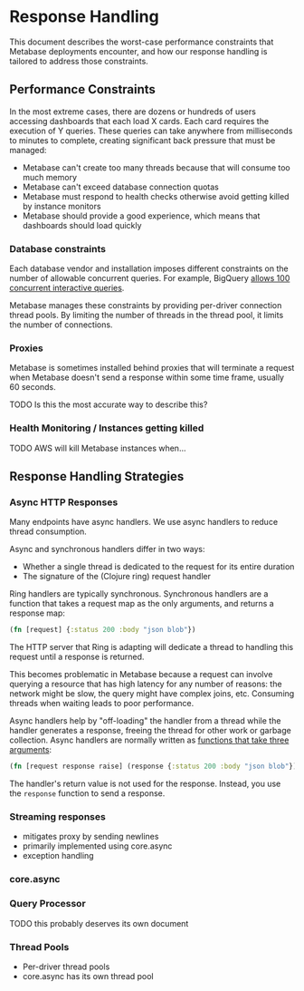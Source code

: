 # Response Handling

This document describes the worst-case performance constraints that
Metabase deployments encounter, and how our response handling is
tailored to address those constraints.

## Performance Constraints

In the most extreme cases, there are dozens or hundreds of users
accessing dashboards that each load X cards. Each card requires the
execution of Y queries. These queries can take anywhere from
milliseconds to minutes to complete, creating significant back
pressure that must be managed:

* Metabase can't create too many threads because that will consume too
  much memory
* Metabase can't exceed database connection quotas
* Metabase must respond to health checks otherwise avoid getting
  killed by instance monitors
* Metabase should provide a good experience, which means that
  dashboards should load quickly

### Database constraints

Each database vendor and installation imposes different constraints on
the number of allowable concurrent queries. For example, BigQuery
[allows 100 concurrent interactive
queries](https://cloud.google.com/bigquery/quotas).

Metabase manages these constraints by providing per-driver connection
thread pools. By limiting the number of threads in the thread pool, it
limits the number of connections.

### Proxies

Metabase is sometimes installed behind proxies that will terminate a
request when Metabase doesn't send a response within some time frame,
usually 60 seconds.

TODO Is this the most accurate way to describe this?

### Health Monitoring / Instances getting killed

TODO AWS will kill Metabase instances when...

## Response Handling Strategies

### Async HTTP Responses

Many endpoints have async handlers. We use async handlers to reduce
thread consumption.

Async and synchronous handlers differ in two ways:

* Whether a single thread is dedicated to the request for its entire
  duration
* The signature of the (Clojure ring) request handler

Ring handlers are typically synchronous. Synchronous handlers are a
function that takes a request map as the only arguments, and returns a
response map:

```clojure
(fn [request] {:status 200 :body "json blob"})
```

The HTTP server that Ring is adapting will dedicate a thread to
handling this request until a response is returned.

This becomes problematic in Metabase because a request can involve
querying a resource that has high latency for any number of reasons:
the network might be slow, the query might have complex joins,
etc. Consuming threads when waiting leads to poor performance.

Async handlers help by "off-loading" the handler from a thread while
the handler generates a response, freeing the thread for other work or
garbage collection. Async handlers are normally written as [functions
that take three
arguments](https://www.booleanknot.com/blog/2016/07/15/asynchronous-ring.html):

```clojure
(fn [request response raise] (response {:status 200 :body "json blob"}))
```

The handler's return value is not used for the response. Instead, you
use the `response` function to send a response.

### Streaming responses

- mitigates proxy by sending newlines
- primarily implemented using core.async
- exception handling

### core.async

### Query Processor

TODO this probably deserves its own document

### Thread Pools

* Per-driver thread pools
* core.async has its own thread pool
